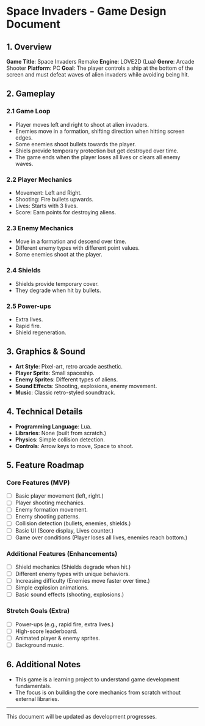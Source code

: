 # Space Invaders - Game Design Document

## 1. Overview
**Game Title**: Space Invaders Remake
**Engine**: LOVE2D (Lua)
**Genre**: Arcade Shooter
**Platform**: PC
**Goal**: The player controls a ship at the bottom of the screen and must defeat waves of alien invaders while avoiding being hit.

## 2. Gameplay

### 2.1 Game Loop
- Player moves left and right to shoot at alien invaders.
- Enemies move in a formation, shifting direction when hitting screen edges.
- Some enemies shoot bullets towards the player.
- Shiels provide temporary protection but get destroyed over time.
- The game ends when the player loses all lives or clears all enemy waves.

### 2.2 Player Mechanics
- Movement: Left and Right.
- Shooting: Fire bullets upwards.
- Lives: Starts with 3 lives.
- Score: Earn points for destroying aliens.

### 2.3 Enemy Mechanics
- Move in a formation and descend over time.
- Different enemy types with different point values.
- Some enemies shoot at the player.

### 2.4 Shields
- Shields provide temporary cover.
- They degrade when hit by bullets.

### 2.5 Power-ups
- Extra lives.
- Rapid fire.
- Shield regeneration.

## 3. Graphics & Sound
- **Art Style**: Pixel-art, retro arcade aesthetic.
- **Player Sprite**: Small spaceship.
- **Enemy Sprites**: Different types of aliens.
- **Sound Effects**: Shooting, explosions, enemy movement.
- **Music**: Classic retro-styled soundtrack.

## 4. Technical Details
- **Programming Language**: Lua.
- **Libraries**: None (built from scratch.)
- **Physics**: Simple collision detection.
- **Controls**: Arrow keys to move, Space to shoot.

## 5. Feature Roadmap

### Core Features (MVP)
- [ ] Basic player movement (left, right.)
- [ ] Player shooting mechanics.
- [ ] Enemy formation movement.
- [ ] Enemy shooting patterns.
- [ ] Collision detection (bullets, enemies, shields.)
- [ ] Basic UI (Score display, Lives counter.)
- [ ] Game over conditions (Player loses all lives, enemies reach bottom.)

### Additional Features (Enhancements)
- [ ] Shield mechanics (Shields degrade when hit.)
- [ ] Different enemy types with unique behaviors.
- [ ] Increasing difficulty (Enemies move faster over time.)
- [ ] Simple explosion animations.
- [ ] Basic sound effects (shooting, explosions.)

### Stretch Goals (Extra)
- [ ] Power-ups (e.g., rapid fire, extra lives.)
- [ ] High-score leaderboard.
- [ ] Animated player & enemy sprites.
- [ ] Background music.

## 6. Additional Notes
- This game is a learning project to understand game development fundamentals.
- The focus is on building the core mechanics from scratch without external libraries.

---

This document will be updated as development progresses.
